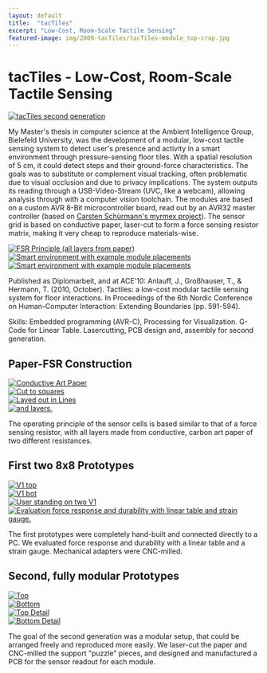 ```yaml
---
layout: default
title:  "tacTiles"
excerpt: "Low-Cost, Room-Scale Tactile Sensing"
featured-image: img/2009-tacTiles/tacTiles-module_top-crop.jpg
---
```


<h1>tacTiles - Low-Cost, Room-Scale Tactile Sensing</h1>
<span class="image left"><a href="img/2009-tacTiles/tacTiles-module_top-crop.jpg"><img src="img/2009-tacTiles/tacTiles-module_top-crop.jpg" alt="tacTiles second generation" /></a></span>

My Master's thesis in computer science at the Ambient Intelligence Group, Bielefeld University, was the development of a modular, low-cost tactile sensing system to detect user's presence and activity in a smart environment through pressure-sensing floor tiles. With a spatial resolution of 5 cm, it could detect steps and their ground-force characteristics. The goals was to substitute or complement visual tracking, often problematic due to visual occlusion and due to privacy implications. The system outputs its reading through a USB-Video-Stream (UVC, like a webcam), allowing analysis through with a computer vision toolchain. The modules are based on a custom AVR 8-Bit microcontroller board, read out by an AVR32 master controller (based on [Carsten Schürmann's myrmex project](https://pub.uni-bielefeld.de/record/2711704)). The sensor grid is based on conductive paper, laser-cut to form a force sensing resistor matrix, making it very cheap to reproduce materials-wise.

<div class="box alt">
	<div class="row uniform">
		<div class="3u"><span class="image fit"><a href="img/2009-tacTiles/paperFSR.png"><img src="img/2009-tacTiles/paperFSR.png" alt="FSR Principle (all layers from paper)" /></a></span></div>
		<div class="4u"><span class="image fit"><a href="img/2009-tacTiles/amilab.png"><img src="img/2009-tacTiles/amilab.png" alt="Smart environment with example module placements" /></a></span></div>
		<div class="5u$"><span class="image fit"><a href="img/2009-tacTiles/feet_dark.png"><img src="img/2009-tacTiles/feet_dark.png" alt="Smart environment with example module placements" /></a></span></div>
	</div>
</div>

Published as Diplomarbeit, and at ACE'10: Anlauff, J., Großhauser, T., & Hermann, T. (2010, October). Tactiles: a low-cost modular tactile sensing system for floor interactions. In Proceedings of the 6th Nordic Conference on Human-Computer Interaction: Extending Boundaries (pp. 591-594).

Skills: Embedded programming (AVR-C), Processing for Visualization. G-Code for Linear Table. Lasercutting, PCB design and, assembly for second generation.

<h2>Paper-FSR Construction</h2>
<div class="box alt">
	<div class="row uniform">
		<div class="3u"><span class="image fit"><a href="img/2009-tacTiles/tacTiles_paper.jpg"><img src="img/2009-tacTiles/tacTiles_paper.jpg" alt="Conductive Art Paper" /></a></span></div>
		<div class="3u"><span class="image fit"><a href="img/2009-tacTiles/tacTiles_squares.jpg"><img src="img/2009-tacTiles/tacTiles_squares.jpg" alt="Cut to squares" /></a></span></div>
		<div class="3u"><span class="image fit"><a href="img/2009-tacTiles/tacTiles_line.jpg"><img src="img/2009-tacTiles/tacTiles_line.jpg" alt="Layed out in Lines" /></a></span></div>
		<div class="3u$"><span class="image fit"><a href="img/2009-tacTiles/tacTiles_layers.jpg"><img src="img/2009-tacTiles/tacTiles_layers.jpg" alt="and layers." /></a></span></div>
	</div>
</div>

The operating principle of the sensor cells is based similar to that of a force sensing resistor, with all layers made from conductive, carbon art paper of two different resistances.

<h2>First two 8x8 Prototypes</h2>
<div class="box alt">
	<div class="row uniform">
		<div class="4u"><span class="image fit"><a href="img/2009-tacTiles/tacTiles_v1_top.jpg"><img src="img/2009-tacTiles/tacTiles_v1_top.jpg" alt="V1 top" /></a></span></div>
		<div class="4u"><span class="image fit"><a href="img/2009-tacTiles/tacTiles_v1_bot.jpg"><img src="img/2009-tacTiles/tacTiles_v1_bot.jpg" alt="V1 bot" /></a></span></div>
		<div class="2u"><span class="image fit"><a href="img/2009-tacTiles/tacTiles_v1_standing.jpg"><img src="img/2009-tacTiles/tacTiles_v1_standing.jpg" alt="User standing on two V1" /></a></span></div>
		<div class="2u$"><span class="image fit"><a href="img/2009-tacTiles/tacTiles_v1_eval.jpg"><img src="img/2009-tacTiles/tacTiles_v1_eval.jpg" alt="Evaluation force response and durability with linear table and strain gauge." /></a></span></div>
	</div>
</div>

The first prototypes were completely hand-built and connected directly to a PC. We evaluated force response and durability with a linear table and a strain gauge. Mechanical adapters were CNC-milled.

<h2>Second, fully modular Prototypes</h2>
<div class="box alt">
	<div class="row uniform">
		<div class="3u"><span class="image fit"><a href="img/2009-tacTiles/tacTiles-module_top-crop.jpg"><img src="img/2009-tacTiles/tacTiles-module_top-crop.jpg" alt="Top" /></a></span></div>
		<div class="3u"><span class="image fit"><a href="img/2009-tacTiles/tacTiles_v2_top_detail.jpg"><img src="img/2009-tacTiles/tacTiles_v2_top_detail.jpg" alt="Bottom" /></a></span></div>
		<div class="3u"><span class="image fit"><a href="img/2009-tacTiles/tacTiles-module_bot-crop.jpg"><img src="img/2009-tacTiles/tacTiles-module_bot-crop.jpg" alt="Top Detail" /></a></span></div>
		<div class="3u$"><span class="image fit"><a href="img/2009-tacTiles/tacTiles_v2_bot_detail.jpg"><img src="img/2009-tacTiles/tacTiles_v2_bot_detail.jpg" alt="Bottom Detail" /></a></span></div>
	</div>
</div>

The goal of the second generation was a modular setup, that could be arranged freely and reproduced more easily. We laser-cut the paper and CNC-milled the support "puzzle" pieces, and designed and manufactured a PCB for the sensor readout for each module.
